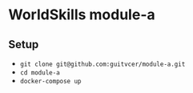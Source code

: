 # WorldSkills module-a

## Setup
- `git clone git@github.com:guitvcer/module-a.git`
- `cd module-a`
- `docker-compose up`
